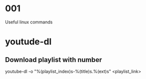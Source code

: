# 001
Useful linux commands

# youtude-dl
## Download playlist with number 
youtube-dl -o "%(playlist_index)s-%(title)s.%(ext)s" <playlist_link>

